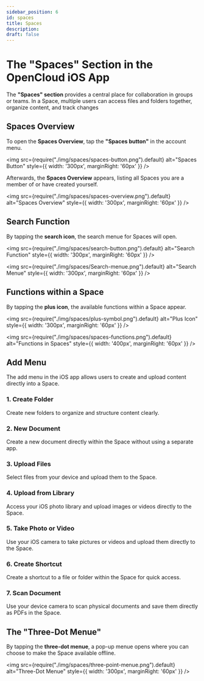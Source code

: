 ```yaml
---
sidebar_position: 6
id: spaces
title: Spaces
description:
draft: false
---
```


# The "Spaces" Section in the OpenCloud iOS App

The **"Spaces" section** provides a central place for collaboration in groups or teams. In a Space, multiple users can access files and folders together, organize content, and track changes

## Spaces Overview

To open the **Spaces Overview**, tap the **"Spaces button"** in the account menu.

<img src={require("./img/spaces/spaces-button.png").default} alt="Spaces Button" style={{ width: '300px', marginRight: '60px' }} />

Afterwards, the **Spaces Overview** appears, listing all Spaces you are a member of or have created yourself.

<img src={require("./img/spaces/spaces-overview.png").default} alt="Spaces Overview" style={{ width: '300px', marginRight: '60px' }} />

## Search Function

By tapping the **search icon**, the search menue for Spaces will open.

<img src={require("./img/spaces/search-button.png").default} alt="Search Function" style={{ width: '300px', marginRight: '60px' }} />

<img src={require("./img/spaces/Search-menue.png").default} alt="Search Menue" style={{ width: '300px', marginRight: '60px' }} />

## Functions within a Space

By tapping the **plus icon**, the available functions within a Space appear.

<img src={require("./img/spaces/plus-symbol.png").default} alt="Plus Icon" style={{ width: '300px', marginRight: '60px' }} />

<img src={require("./img/spaces/spaces-functions.png").default} alt="Functions in Spaces" style={{ width: '400px', marginRight: '60px' }} />

## Add Menu

The add menu in the iOS app allows users to create and upload content directly into a Space.

### 1. Create Folder

Create new folders to organize and structure content clearly.

### 2. New Document

Create a new document directly within the Space without using a separate app.

### 3. Upload Files

Select files from your device and upload them to the Space.

### 4. Upload from Library

Access your iOS photo library and upload images or videos directly to the Space.

### 5. Take Photo or Video

Use your iOS camera to take pictures or videos and upload them directly to the Space.

### 6. Create Shortcut

Create a shortcut to a file or folder within the Space for quick access.

### 7. Scan Document

Use your device camera to scan physical documents and save them directly as PDFs in the Space.

## The "Three-Dot Menue"

By tapping the **three-dot menue**, a pop-up menue opens where you can choose to make the Space available offline.

<img src={require("./img/spaces/three-point-menue.png").default} alt="Three-Dot Menue" style={{ width: '300px', marginRight: '60px' }} />
